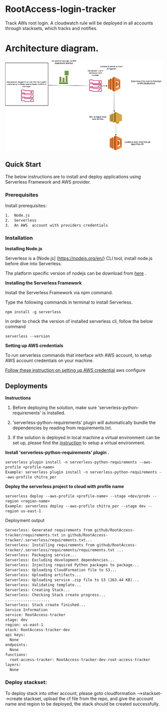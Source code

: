# RootAccess-login-tracker

Track AWs root login. A cloudwatch rule will be deployed in all accounts through stacksets, which tracks and notifies.

# Architecture diagram.

![](./images/Root_login_architecture.png?raw=true "")

## Quick Start
The below instructions are to install and deploy applications using Serverless Framework and AWS provider.

### Prerequisites
Install prerequisites:

	1.  Node.js
	2.  Serverless
	3.  An AWS  account with providers credentials

### Installation

**Installing Node.js**

Serverless is a [Node.js] (https://nodejs.org/en/) CLI tool, install node.js before dive into Serverless.

The platform specific version of nodejs can be download from [here](https://nodejs.org/en/download/) .

**Installing the Serverless Framework**

Install the Serverless Framework via npm command.

Type the following commands in terminal to install Serverless.

    npm install -g serverless

In order to check the version of installed serverless cli, follow the below command

    serverless --version

**Setting up AWS credentials**

To run serverless commands that interface with AWS account, to setup AWS account credentials on your machine.

[Follow these instruction on setting up AWS credential](https://serverless.com/framework/docs/providers/aws/guide/credentials/)
aws configure

## Deployments

**Instructions**

1. Before deploying the solution, make sure 'serverless-python-requirements' is installed.

2. 'serverless-python-requirements' plugin will automatically bundle the dependencies by reading from requirements.txt.

3. If the solution is deployed in local machine a virtual environment can be set up, please find the [instruction](https://serverless.com/blog/serverless-python-packaging/) to setup a virtual environment.

**Install 'serverless-python-requirements' plugin .**

    serverless plugin install -n serverless-python-requirements --aws-profile <profile-name>
    Example: serverless plugin install -n serverless-python-requirements --aws-profile chitra_per

**Deploy the serverless project to cloud with profile name**

    serverless deploy --aws-profile <profile-name> --stage <dev/prod> --region <region-name>
    Example: serverless deploy --aws-profile chitra_per --stage dev --region us-east-1

Deployment output

    Serverless: Generated requirements from github/RootAccess-tracker/requirements.txt in github/RootAccess-tracker/.serverless/requirements.txt...
    Serverless: Installing requirements from github/RootAccess-tracker/.serverless/requirements/requirements.txt ...
    Serverless: Packaging service...
    Serverless: Excluding development dependencies...
    Serverless: Injecting required Python packages to package...
    Serverless: Uploading CloudFormation file to S3...
    Serverless: Uploading artifacts...
    Serverless: Uploading service .zip file to S3 (263.44 KB)...
    Serverless: Validating template...
    Serverless: Creating Stack...
    Serverless: Checking Stack create progress...
    ....................
    Serverless: Stack create finished...
    Service Information
    service: RootAccess-tracker
    stage: dev
    region: us-east-1
    stack: RootAccess-tracker-dev
    api keys:
      None
    endpoints:
      None
    functions:
      root-access-tracker: RootAccess-tracker-dev-root-access-tracker
    layers:
      None
### Deploy stackset:

To deploy stack into other account, please goto cloudformation -->stackset-->create stackset, upload the cf file from the repo, and give the 
account name and region to be deployed, the stack should be created successfully.
